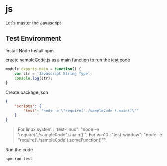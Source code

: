 # js
Let's master the Javascript

## Test Environment

Install Node
Install npm

create sampleCode.js as a main function to run the test code
``` javascript
module.exports.main = function() {
    var str = 'Javascript String Type';
    console.log(str);
}
```

Create package.json
``` json
{
    "scripts": {
        "test": "node -e \"require('./sampleCode').main()\""
    }
}
```
> For linux system : "test-linux": "node -e 'require(\"./sampleCode\").main()'",
> For win10 : "test-window": "node -e \"require('./sampleCode').someFunction()\"",

Run the code
```
npm run test
```
